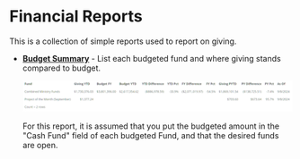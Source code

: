 # Financial Reports

This is a collection of simple reports used to report on giving.  

- [**Budget Summary**](BudgetSummary.sql) - List each budgeted fund and where giving stands compared to budget. 
    
  ![Budget Summary Screenshot](https://github.com/TenthPres/TouchPointScripts/blob/master/.documentation/BudgetSummary.png?raw=true)
    
  For this report, it is assumed that you put the budgeted amount in the "Cash Fund" field of each budgeted Fund, and 
  that the desired funds are open. 